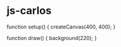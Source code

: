 # js-carlos

function setup() {
  createCanvas(400, 400);
}

function draw() {
  background(220);
}
